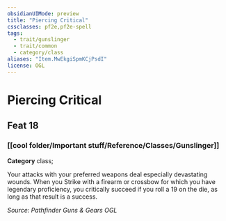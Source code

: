 ```yaml
---
obsidianUIMode: preview
title: "Piercing Critical"
cssclasses: pf2e,pf2e-spell
tags:
  - trait/gunslinger
  - trait/common
  - category/class
aliases: "Item.MwEkgiSpmKCjPsdI"
license: OGL
---
```

# Piercing Critical
## Feat 18
### [[cool folder/Important stuff/Reference/Classes/Gunslinger]]

**Category** class; 




Your attacks with your preferred weapons deal especially devastating wounds. When you Strike with a firearm or crossbow for which you have legendary proficiency, you critically succeed if you roll a 19 on the die, as long as that result is a success.

*Source: Pathfinder Guns & Gears*
*OGL*
